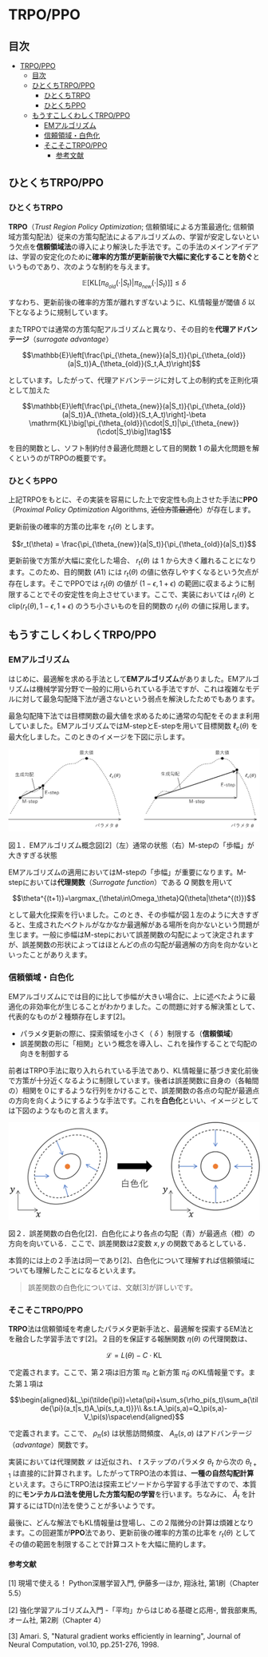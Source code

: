 # TRPO/PPO

## 目次

- [TRPO/PPO](#trpoppo)
  - [目次](#目次)
  - [ひとくちTRPO/PPO](#ひとくちtrpoppo)
    - [ひとくちTRPO](#ひとくちtrpo)
    - [ひとくちPPO](#ひとくちppo)
  - [もうすこしくわしくTRPO/PPO](#もうすこしくわしくtrpoppo)
    - [EMアルゴリズム](#emアルゴリズム)
    - [信頼領域・白色化](#信頼領域白色化)
    - [そこそこTRPO/PPO](#そこそこtrpoppo)
      - [参考文献](#参考文献)

## ひとくちTRPO/PPO

### ひとくちTRPO

**TRPO**（*Trust Region Policy Optimization*; 信頼領域による方策最適化; 信頼領域方策勾配法）従来の方策勾配法によるアルゴリズムの、学習が安定しないという欠点を**信頼領域法**の導入により解決した手法です。この手法のメインアイデアは、学習の安定化のために**確率的方策が更新前後で大幅に変化することを防ぐ**というものであり、次のような制約を与えます。

$$\mathbb{E}\Big[\mathrm{KL}\big[\pi_{\theta_{old}}(\cdot|S_t)|\pi_{\theta_{new}}(\cdot|S_t)\big]\Big]\leq\delta$$

すなわち、更新前後の確率的方策が離れすぎないように、KL情報量が閾値 $\delta$ 以下となるように規制しています。

またTRPOでは通常の方策勾配アルゴリズムと異なり、その目的を**代理アドバンテージ**（*surrogate advantage*）

$$\mathbb{E}\left[\frac{\pi_{\theta_{new}}(a|S_t)}{\pi_{\theta_{old}}(a|S_t)}A_{\theta_{old}}(S_t,A_t)\right]$$

としています。したがって、代理アドバンテージに対して上の制約式を正則化項として加えた

$$\mathbb{E}\left[\frac{\pi_{\theta_{new}}(a|S_t)}{\pi_{\theta_{old}}(a|S_t)}A_{\theta_{old}}(S_t,A_t)\right]-\beta \mathrm{KL}\big[\pi_{\theta_{old}}(\cdot|S_t)|\pi_{\theta_{new}}(\cdot|S_t)\big]\tag1$$

を目的関数とし、ソフト制約付き最適化問題として目的関数 $1$ の最大化問題を解くというのがTRPOの概要です。

### ひとくちPPO

上記TRPOをもとに、その実装を容易にした上で安定性も向上させた手法に**PPO**（*Proximal Policy Optimization* Algorithms, ~~近位方策最適化~~）が存在します。

更新前後の確率的方策の比率を $r_t(\theta)$ とします。

$$r_t(\theta) = \frac{\pi_{\theta_{new}}(a|S_t)}{\pi_{\theta_{old}}(a|S_t)}$$

更新前後で方策が大幅に変化した場合、 $r_t(\theta)$ は $1$ から大きく離れることになります。このため、目的関数 $(A1)$ には $r_t(\theta)$ の値に依存しやすくなるという欠点が存在します。そこでPPOでは $r_t(\theta)$ の値が $(1-\epsilon, 1+\epsilon)$ の範囲に収まるように制限することでその安定性を向上させています。ここで、実装においては $r_t(\theta)$ と $\mathrm{clip}(r_t(\theta),1-\epsilon,1+\epsilon)$ のうち小さいものを目的関数の $r_t(\theta)$ の値に採用します。

## もうすこしくわしくTRPO/PPO

### EMアルゴリズム

はじめに、最適解を求める手法として**EMアルゴリズム**がありました。EMアルゴリズムは機械学習分野で一般的に用いられている手法ですが、これは複雑なモデルに対して最急勾配降下法が適さないという弱点を解決したためでもあります。

最急勾配降下法では目標関数の最大値を求めるために通常の勾配をそのまま利用していました。EMアルゴリズムではM-stepとE-stepを用いて目標関数 $\ell_c(\theta)$ を最大化しました。このときのイメージを下図に示します。

![](imgs/EMアルゴリズム概念図と失敗例.png)

図１．EMアルゴリズム概念図[2]（左）通常の状態（右）M-stepの「歩幅」が大きすぎる状態

EMアルゴリズムの適用においてはM-stepの「歩幅」が重要になります。M-stepにおいては**代理関数**（*Surrogate function*）である $Q$ 関数を用いて

$$\theta^{(t+1)}=\argmax_{\theta\in\Omega_\theta}Q(\theta|\theta^{(t)})$$

として最大化探索を行いました。このとき、その歩幅が図１左のように大きすぎると、生成されたベクトルがなかなか最適解がある場所を向かないという問題が生じます。一般に歩幅はM-stepにおいて誤差関数の勾配によって決定されますが、誤差関数の形状によってはほとんどの点の勾配が最適解の方向を向かないといったことがありえます。

### 信頼領域・白色化

EMアルゴリズムにでは目的に比して歩幅が大きい場合に、上に述べたように最適化の非効率化が生じることがわかりました。この問題に対する解決策として、代表的なものが２種類存在します[2]。

- パラメタ更新の際に、探索領域を小さく（ $\delta$ ）制限する（**信頼領域**）
- 誤差関数の形に「相関」という概念を導入し、これを操作することで勾配の向きを制御する

前者はTRPO手法に取り入れられている手法であり、KL情報量に基づき変化前後で方策が十分近くなるように制限しています。後者は誤差関数に自身の（各軸間の）相関を０にするような行列をかけることで、誤差関数の各点の勾配が最適点の方向を向くようにするような手法です。これを**白色化**といい、イメージとしては下図のようなものと言えます。

![](imgs/誤差関数の白色化.png)

図２．誤差関数の白色化[2]．白色化により各点の勾配（青）が最適点（橙）の方向を向いている．ここで、誤差関数は2変数 $x,y$ の関数であるとしている．

本質的には上の２手法は同一であり[2]、白色化について理解すれば信頼領域についても理解したことになるといえます。

> 誤差関数の白色化については、文献[3]が詳しいです。

### そこそこTRPO/PPO

**TRPO**法は信頼領域を考慮したパラメタ更新手法と、最適解を探索するEM法とを融合した学習手法です[2]。２目的を保証する報酬関数 $\eta(\theta)$ の代理関数は、

$$\mathcal{L}=L(\theta)-C\cdot\mathrm{KL}\tag{2}$$

で定義されます。ここで、第２項は旧方策 $\pi_\theta$ と新方策 $\tilde{\pi}_\theta$ のKL情報量です。また第１項は

$$\begin{aligned}&L_\pi(\tilde{\pi})=\eta(\pi)+\sum_s{\rho_pi(s_t)\sum_a{\tilde{\pi}(a_t|s_t)A_\pi(s_t,a_t)}}\\
&s.t.A_\pi(s,a)=Q_\pi(s,a)-V_\pi(s)\space\end{aligned}$$

で定義されます。ここで、 $\rho_\pi(s)$ は状態訪問頻度、 $A_\pi(s,a)$ はアドバンテージ（*advantage*）関数です。

実装においては代理関数 $\mathcal{L}$ は近似され、 $t$ ステップのパラメタ $\theta_t$ から次の $\theta_{t+1}$ は直接的に計算されます。したがってTRPO法の本質は、**一種の自然勾配計算**といえます。さらにTRPO法は探索エピソードから学習する手法ですので、本質的に**モンテカルロ法を使用した方策勾配の学習**を行います。ちなみに、 $\tilde{A}_t$ を計算するにはTD(n)法を使うことが多いようです。

最後に、どんな解法でもKL情報量は登場し、この２階微分の計算は煩雑となります。この回避策が**PPO**法であり、更新前後の確率的方策の比率を $r_t(\theta)$ としてその値の範囲を制限することで計算コストを大幅に簡約します。

#### 参考文献

[1] 現場で使える！ Python深層学習入門, 伊藤多一ほか, 翔泳社, 第1刷（Chapter 5.5）

[2] 強化学習アルゴリズム入門 -「平均」からはじめる基礎と応用-, 曽我部東馬, オーム社, 第2刷（Chapter 4） 

[3] Amari. S, "Natural gradient works efficiently in learning", Journal of Neural Computation, vol.10, pp.251-276, 1998.